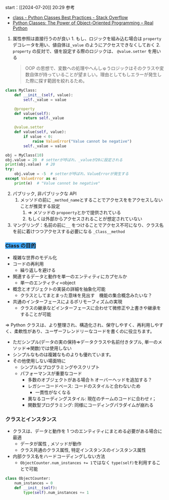 start：[[2024-07-20]] 20:29
参考

- [class - Python Classes Best Practices - Stack Overflow](https://stackoverflow.com/questions/21584812/python-classes-best-practices)
- [Python Classes: The Power of Object-Oriented Programming – Real Python](https://realpython.com/python-classes/)

1. 属性参照は直接行うのが良い 1. もし、ロジックを組み込む場合は `property` デコレータを用い、値自体は`_value` のようにアクセスできなくしておく 2. `property` の反対で、値を設定する際のロジックは、 `@value.setter` を用いる
   > OOP の思想で、変数への処理やへんしゅうロジックはそのクラスや変数自体が持っていることが望ましい。理由としてもしエラーが発生した際に探す範囲を絞れるため。

```python
class MyClass:
    def __init__(self, value):
        self._value = value

    @property
    def value(self):
        return self._value

    @value.setter
    def value(self, value):
        if value < 0:
            raise ValueError("Value cannot be negative")
        self._value = value

obj = MyClass(10)
obj.value = 20  # setterが呼ばれ、_valueが20に設定される
print(obj.value)  # 20
try:
    obj.value = -5  # setterが呼ばれ、ValueErrorが発生する
except ValueError as e:
    print(e)  # "Value cannot be negative"

```

2. パブリック, 非パブリックな API
   1. メッソドの前に `_method_name`とすることでアクセスををアクセスしないことが推奨する設定
      1. => メソッドの `propoerty`とかで提供されている
      2. もしくは外部からアクセスされることが想定されていない
3. マングリング：名前の前に`__` をつけることでアクセス不可になり、クラス名を前に着けつつアクセスする必要になる `_Class__method`

### <span style="background:#40a9ff">Class の目的</span>

- 複雑な世界のモデル化
- コードの再利用
  - 繰り返しを避ける
- 関連するデータと動作を単一のエンティティにカプセルか
  - 単一のエンティティ=object
- 概念とオブジェクトの実装の詳細を抽象化可能
  - クラスとしてまとまった意味を見出す　機能の集合概念みたいな？
- 共通のインターフェースによるポリモーフィズムの実現
  - クラスの継承などインターフェースに合わせて微修正や上書きや継承をすることが可能

=> Python クラスは、より整理され、構造化され、保守しやすく、再利用しやすく、柔軟性があり、ユーザーフレンドリーなコードを書くのに役立ちます。

- ただシンプル(データの実の保持=>データクラスや名前付きタプル, 単一のメソッド=>関数)では使用しない
- シンプルなものは複雑なものよりも優れています。
- その他使用しない場面特に
  - シンプルなプログラミングやスクリプト
  - パフォーマンスが重要なコード
    - 多数のオブジェクトがある場合 h オーバーヘッドを追加する？
    - レガシーコードベース: コードのスタイルと合わないため
      - 一貫性がなくなる
    - 異なるコーディングスタイル: 現在のチームのコードに合わせ r；
    - 関数型プログラミング: 同様にコーディングパラダイムが崩れる

### クラスとインスタンス

- クラスは、データと動作を 1 つのエンティティにまとめる必要がある場合に最適
  - データが属性 , メソッドが動作
  - クラス共通のクラス属性, 特定インスタンスのインスタンス属性
- 内部クラス名をハードコーディングしない方法
  - `ObjectCounter.num_instances += 1`ではなく `type(self)`を利用することで可能

```python
class ObjectCounter:
    num_instances = 0
    def __init__(self):
        type(self).num_instances += 1
```
